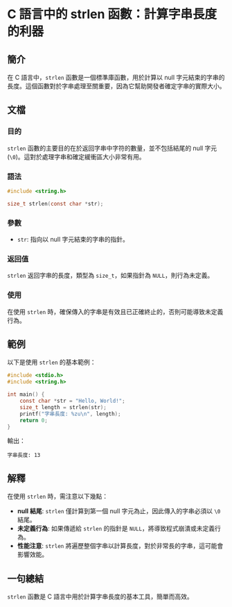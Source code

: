 <!--
Meta Description: # C 語言中的 strlen 函數：計算字串長度的利器 ## 簡介 在 C 語言中，`strlen` 函數是一個標準庫函數，用於計算以 null 字元結束的字串的長度。這個函數對於字串處理至關重要，因為它幫助開發者確定字串的實際大小。 ## 文檔 ### 目的 `strlen` 函數的主要目的在於...
Meta Keywords: strlen, null, str, include, size_t
-->

# C 語言中的 strlen 函數：計算字串長度的利器

## 簡介
在 C 語言中，`strlen` 函數是一個標準庫函數，用於計算以 null 字元結束的字串的長度。這個函數對於字串處理至關重要，因為它幫助開發者確定字串的實際大小。

## 文檔
### 目的
`strlen` 函數的主要目的在於返回字串中字符的數量，並不包括結尾的 null 字元 (`\0`)。這對於處理字串和確定緩衝區大小非常有用。

### 語法
```c
#include <string.h>

size_t strlen(const char *str);
```

### 參數
- `str`: 指向以 null 字元結束的字串的指針。

### 返回值
`strlen` 返回字串的長度，類型為 `size_t`，如果指針為 `NULL`，則行為未定義。

### 使用
在使用 `strlen` 時，確保傳入的字串是有效且已正確終止的，否則可能導致未定義行為。

## 範例
以下是使用 `strlen` 的基本範例：

```c
#include <stdio.h>
#include <string.h>

int main() {
    const char *str = "Hello, World!";
    size_t length = strlen(str);
    printf("字串長度: %zu\n", length);
    return 0;
}
```

輸出：
```
字串長度: 13
```

## 解釋
在使用 `strlen` 時，需注意以下幾點：
- **null 結尾**: `strlen` 僅計算到第一個 null 字元為止，因此傳入的字串必須以 `\0` 結尾。
- **未定義行為**: 如果傳遞給 `strlen` 的指針是 `NULL`，將導致程式崩潰或未定義行為。
- **性能注意**: `strlen` 將遍歷整個字串以計算長度，對於非常長的字串，這可能會影響效能。

## 一句總結
`strlen` 函數是 C 語言中用於計算字串長度的基本工具，簡單而高效。